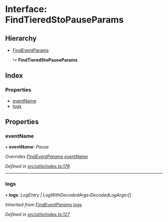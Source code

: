 # Interface: FindTieredStoPauseParams

## Hierarchy

- [FindEventParams](_utils_index_.findeventparams.md)

  ↳ **FindTieredStoPauseParams**

## Index

### Properties

- [eventName](_utils_index_.findtieredstopauseparams.md#eventname)
- [logs](_utils_index_.findtieredstopauseparams.md#logs)

## Properties

### eventName

• **eventName**: _Pause_

_Overrides [FindEventParams](_utils_index_.findeventparams.md).[eventName](_utils_index_.findeventparams.md#eventname)_

_Defined in [src/utils/index.ts:176](https://github.com/PolymathNetwork/polymath-sdk/blob/660aba8/src/utils/index.ts#L176)_

---

### logs

• **logs**: _LogEntry | LogWithDecodedArgs‹DecodedLogArgs›[]_

_Inherited from [FindEventParams](_utils_index_.findeventparams.md).[logs](_utils_index_.findeventparams.md#logs)_

_Defined in [src/utils/index.ts:127](https://github.com/PolymathNetwork/polymath-sdk/blob/660aba8/src/utils/index.ts#L127)_

